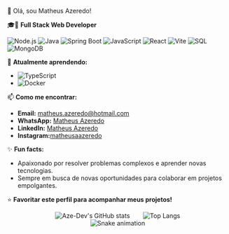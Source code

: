 👋 Olá, sou Matheus Azeredo!

🎓🚀 **Full Stack Web Developer**

![Node.js](https://img.shields.io/badge/-Node.js-339933?style=for-the-badge&logo=nodedotjs&logoColor=white)
![Java](https://img.shields.io/badge/-Java-007396?style=for-the-badge&logo=java&logoColor=white)
![Spring Boot](https://img.shields.io/badge/-Spring_Boot-6DB33F?style=for-the-badge&logo=springboot&logoColor=white)
![JavaScript](https://img.shields.io/badge/-JavaScript-F7DF1E?style=for-the-badge&logo=javascript&logoColor=black)
![React](https://img.shields.io/badge/-React-61DAFB?style=for-the-badge&logo=react&logoColor=black)
![Vite](https://img.shields.io/badge/-Vite-646CFF?style=for-the-badge&logo=vite&logoColor=white)
![SQL](https://img.shields.io/badge/-SQL-4479A1?style=for-the-badge&logo=mysql&logoColor=white)
![MongoDB](https://img.shields.io/badge/-MongoDB-47A248?style=for-the-badge&logo=mongodb&logoColor=white)

🌱 **Atualmente aprendendo:**
- ![TypeScript](https://img.shields.io/badge/-TypeScript-3178C6?style=for-the-badge&logo=typescript&logoColor=white)
- ![Docker](https://img.shields.io/badge/-Docker-2496ED?style=for-the-badge&logo=docker&logoColor=white)

📫 **Como me encontrar:**
- **Email:** matheus.azeredo@hotmail.com
- **WhatsApp:** [Matheus Azeredo](https://wa.me/5548998033577) 
- **LinkedIn:** [Matheus Azeredo](https://www.linkedin.com/in/matheus-azeredo-89bbb7279/)
- **Instagram:**[matheusaazeredo](https://www.instagram.com/matheusaazeredo/)

✨ **Fun facts:**
- Apaixonado por resolver problemas complexos e aprender novas tecnologias.
- Sempre em busca de novas oportunidades para colaborar em projetos empolgantes.

⭐ **Favoritar este perfil para acompanhar meus projetos!**

<div style="display: flex; justify-content: center; gap: 30px">
  <img src="https://github-readme-stats.vercel.app/api?username=Aze-Dev&show_icons=true&theme=radical" alt="Aze-Dev's GitHub stats" style="max-width: 50%;">
  <img src="https://github-readme-stats.vercel.app/api/top-langs/?username=Aze-Dev&layout=compact&theme=radical" alt="Top Langs" style="max-width: 50%;">
</div>

<div align="center">
  <img src="https://raw.githubusercontent.com/Aze-Dev/Aze-Dev/output/github-contribution-grid-snake.svg" alt="Snake animation">
</div>
